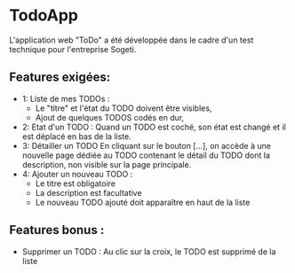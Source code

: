 # TodoApp

L'application web "ToDo" a été développée dans le cadre d'un test technique pour l'entreprise Sogeti.

## Features exigées:

- 1: Liste de mes TODOs :
  - Le "titre" et l'état du TODO doivent être visibles,
  - Ajout de quelques TODOS codés en dur,
- 2: Etat d'un TODO :
  Quand un TODO est coché, son état est changé et il est déplacé en bas de la liste.
- 3: Détailler un TODO
  En cliquant sur le bouton [...], on accède à une nouvelle page dédiée au TODO contenant le détail du TODO dont la description, non visible sur la page principale.
- 4: Ajouter un nouveau TODO :
  - Le titre est obligatoire
  - La description est facultative
  - Le nouveau TODO ajouté doit apparaître en haut de la liste

## Features bonus :

- Supprimer un TODO :
  Au clic sur la croix, le TODO est supprimé de la liste

